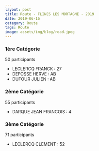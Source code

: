 ```yaml
---
layout: post
title: Route - FLINES LES MORTAGNE - 2019
date: 2019-06-16
category: Route
tags: Route
image: assets/img/blog/road.jpeg
---
```


### 1ère Catégorie
50 participants
- LECLERCQ FRANCK : 27
- DEFOSSE HERVE : AB
- DUFOUR JULIEN : AB

### 2ème Catégorie
55 participants
- DARQUE JEAN FRANCOIS : 4

### 3ème Catégorie
71 participants
- LECLERCQ CLEMENT : 52
